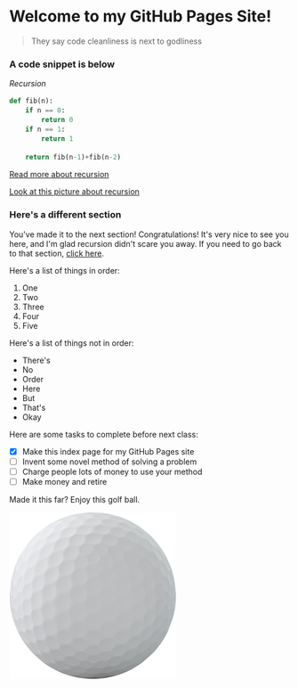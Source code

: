 # Welcome to my GitHub Pages Site!

> They say code cleanliness is next to godliness

### A code snippet is below

*Recursion*

```python
def fib(n):
    if n == 0:
        return 0
    if n == 1:
        return 1
    
    return fib(n-1)+fib(n-2)
```

[Read more about recursion](https://en.wikipedia.org/wiki/Recursion)

[Look at this picture about recursion](assets/recursion.png)

### Here's a different section

You've made it to the next section! Congratulations! It's very nice to see you here, and I'm glad recursion didn't scare you away. If you need to go back to that section, [click here](#a-code-snippet-is-below).

Here's a list of things in order:
 1. One
 2. Two
 3. Three
 4. Four
 5. Five

Here's a list of things not in order:
 * There's
 * No
 * Order
 * Here
 * But
 * That's
 * Okay

Here are some tasks to complete before next class:
  - [x] Make this index page for my GitHub Pages site
  - [ ] Invent some novel method of solving a problem
  - [ ] Charge people lots of money to use your method
  - [ ] Make money and retire

Made it this far? Enjoy this golf ball.

![Golf](assets/golf-ball.png)
